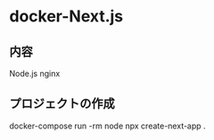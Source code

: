 # docker-Next.js

## 内容

Node.js
nginx

## プロジェクトの作成

docker-compose run -rm node npx create-next-app .